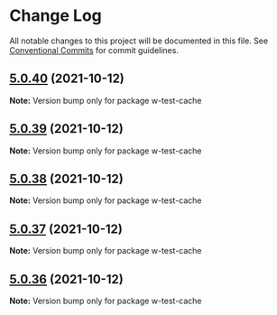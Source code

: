 # Change Log

All notable changes to this project will be documented in this file.
See [Conventional Commits](https://conventionalcommits.org) for commit guidelines.

## [5.0.40](https://github.com/huanhuanwa/test-puba/compare/v5.0.39...v5.0.40) (2021-10-12)

**Note:** Version bump only for package w-test-cache





## [5.0.39](https://github.com/huanhuanwa/test-puba/compare/v5.0.38...v5.0.39) (2021-10-12)

**Note:** Version bump only for package w-test-cache





## [5.0.38](https://github.com/huanhuanwa/test-puba/compare/v5.0.37...v5.0.38) (2021-10-12)

**Note:** Version bump only for package w-test-cache





## [5.0.37](https://github.com/huanhuanwa/test-puba/compare/v5.0.36...v5.0.37) (2021-10-12)

**Note:** Version bump only for package w-test-cache





## [5.0.36](https://github.com/huanhuanwa/test-puba/compare/v5.0.35...v5.0.36) (2021-10-12)

**Note:** Version bump only for package w-test-cache

